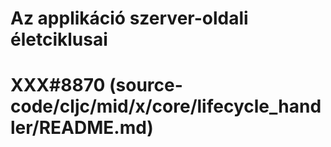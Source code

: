 
# Az applikáció szerver-oldali életciklusai
# XXX#8870 (source-code/cljc/mid/x/core/lifecycle_handler/README.md)
